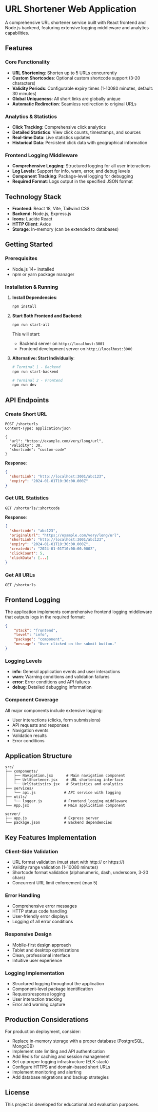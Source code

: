 # URL Shortener Web Application

A comprehensive URL shortener service built with React frontend and Node.js backend, featuring extensive logging middleware and analytics capabilities.

## Features

### Core Functionality
- **URL Shortening**: Shorten up to 5 URLs concurrently
- **Custom Shortcodes**: Optional custom shortcode support (3-20 characters)
- **Validity Periods**: Configurable expiry times (1-10080 minutes, default: 30 minutes)
- **Global Uniqueness**: All short links are globally unique
- **Automatic Redirection**: Seamless redirection to original URLs

### Analytics & Statistics
- **Click Tracking**: Comprehensive click analytics
- **Detailed Statistics**: View click counts, timestamps, and sources
- **Real-time Data**: Live statistics updates
- **Historical Data**: Persistent click data with geographical information

### Frontend Logging Middleware
- **Comprehensive Logging**: Structured logging for all user interactions
- **Log Levels**: Support for info, warn, error, and debug levels
- **Component Tracking**: Package-level logging for debugging
- **Required Format**: Logs output in the specified JSON format

## Technology Stack

- **Frontend**: React 18, Vite, Tailwind CSS
- **Backend**: Node.js, Express.js
- **Icons**: Lucide React
- **HTTP Client**: Axios
- **Storage**: In-memory (can be extended to databases)

## Getting Started

### Prerequisites
- Node.js 14+ installed
- npm or yarn package manager

### Installation & Running

1. **Install Dependencies**:
   ```bash
   npm install
   ```

2. **Start Both Frontend and Backend**:
   ```bash
   npm run start-all
   ```

   This will start:
   - Backend server on `http://localhost:3001`
   - Frontend development server on `http://localhost:3000`

3. **Alternative: Start Individually**:
   ```bash
   # Terminal 1 - Backend
   npm run start-backend

   # Terminal 2 - Frontend
   npm run dev
   ```

## API Endpoints

### Create Short URL
```http
POST /shorturls
Content-Type: application/json

{
  "url": "https://example.com/very/long/url",
  "validity": 30,
  "shortcode": "custom-code"
}
```

**Response**:
```json
{
  "shortLink": "http://localhost:3001/abc123",
  "expiry": "2024-01-01T10:30:00.000Z"
}
```

### Get URL Statistics
```http
GET /shorturls/:shortcode
```

**Response**:
```json
{
  "shortcode": "abc123",
  "originalUrl": "https://example.com/very/long/url",
  "shortLink": "http://localhost:3001/abc123",
  "expiry": "2024-01-01T10:30:00.000Z",
  "createdAt": "2024-01-01T10:00:00.000Z",
  "clickCount": 5,
  "clickData": [...]
}
```

### Get All URLs
```http
GET /shorturls
```

## Frontend Logging

The application implements comprehensive frontend logging middleware that outputs logs in the required format:

```json
{
    "stack": "frontend",
    "level": "info",
    "package": "component",
    "message": "User clicked on the submit button."
}
```

### Logging Levels
- **info**: General application events and user interactions
- **warn**: Warning conditions and validation failures
- **error**: Error conditions and API failures
- **debug**: Detailed debugging information

### Component Coverage
All major components include extensive logging:
- User interactions (clicks, form submissions)
- API requests and responses
- Navigation events
- Validation results
- Error conditions

## Application Structure

```
src/
├── components/
│   ├── Navigation.jsx      # Main navigation component
│   ├── UrlShortener.jsx    # URL shortening interface
│   └── UrlStatistics.jsx   # Statistics and analytics
├── services/
│   └── api.js             # API service with logging
├── utils/
│   └── logger.js          # Frontend logging middleware
└── App.jsx                # Main application component

server/
├── app.js                 # Express server
└── package.json           # Backend dependencies
```

## Key Features Implementation

### Client-Side Validation
- URL format validation (must start with http:// or https://)
- Validity range validation (1-10080 minutes)
- Shortcode format validation (alphanumeric, dash, underscore, 3-20 chars)
- Concurrent URL limit enforcement (max 5)

### Error Handling
- Comprehensive error messages
- HTTP status code handling
- User-friendly error displays
- Logging of all error conditions

### Responsive Design
- Mobile-first design approach
- Tablet and desktop optimizations
- Clean, professional interface
- Intuitive user experience

### Logging Implementation
- Structured logging throughout the application
- Component-level package identification
- Request/response logging
- User interaction tracking
- Error and warning capture

## Production Considerations

For production deployment, consider:
- Replace in-memory storage with a proper database (PostgreSQL, MongoDB)
- Implement rate limiting and API authentication
- Add Redis for caching and session management
- Set up proper logging infrastructure (ELK stack)
- Configure HTTPS and domain-based short URLs
- Implement monitoring and alerting
- Add database migrations and backup strategies

## License

This project is developed for educational and evaluation purposes.